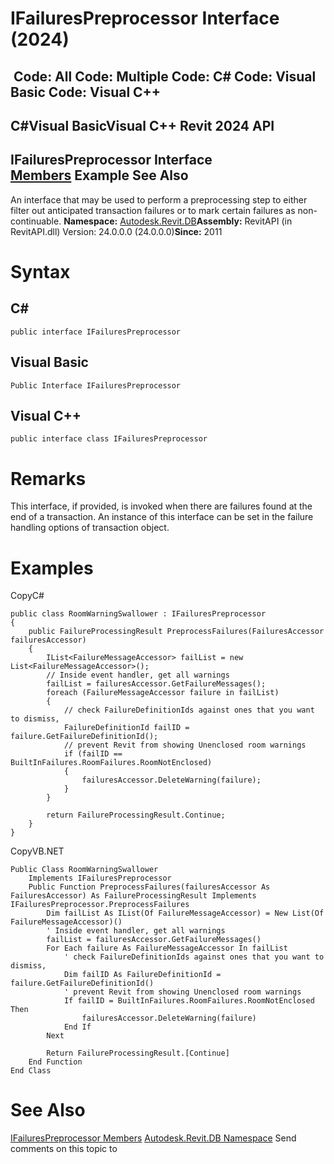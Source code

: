 # IFailuresPreprocessor Interface (2024)

﻿
 Code: All Code: Multiple Code: C# Code: Visual Basic Code: Visual C++   
---  
C#Visual BasicVisual C++
Revit 2024 API  
---  
IFailuresPreprocessor Interface  
[Members](ebcf68ee-d067-3fd5-459b-9202107ac36d.md "IFailuresPreprocessor Members") Example See Also  
---  
An interface that may be used to perform a preprocessing step to either filter out anticipated transaction failures or to mark certain failures as non-continuable. 
**Namespace:** [Autodesk.Revit.DB](87546ba7-461b-c646-cbb1-2cb8f5bff8b2.md "Autodesk.Revit.DB Namespace")**Assembly:** RevitAPI (in RevitAPI.dll) Version: 24.0.0.0 (24.0.0.0)**Since:** 2011 
# Syntax
C#  
---  
```text
public interface IFailuresPreprocessor
```
  
Visual Basic  
---  
```text
Public Interface IFailuresPreprocessor
```
  
Visual C++  
---  
```text
public interface class IFailuresPreprocessor
```
  
# Remarks
This interface, if provided, is invoked when there are failures found at the end of a transaction. An instance of this interface can be set in the failure handling options of transaction object. 
# Examples
CopyC#
```text
public class RoomWarningSwallower : IFailuresPreprocessor
{
    public FailureProcessingResult PreprocessFailures(FailuresAccessor failuresAccessor)
    {
        IList<FailureMessageAccessor> failList = new List<FailureMessageAccessor>();
        // Inside event handler, get all warnings
        failList = failuresAccessor.GetFailureMessages(); 
        foreach (FailureMessageAccessor failure in failList)
        { 
            // check FailureDefinitionIds against ones that you want to dismiss, 
            FailureDefinitionId failID = failure.GetFailureDefinitionId();
            // prevent Revit from showing Unenclosed room warnings
            if (failID == BuiltInFailures.RoomFailures.RoomNotEnclosed)
            {
                failuresAccessor.DeleteWarning(failure);
            }
        }

        return FailureProcessingResult.Continue;
    }
}
```

CopyVB.NET
```text
Public Class RoomWarningSwallower
    Implements IFailuresPreprocessor
    Public Function PreprocessFailures(failuresAccessor As FailuresAccessor) As FailureProcessingResult Implements IFailuresPreprocessor.PreprocessFailures
        Dim failList As IList(Of FailureMessageAccessor) = New List(Of FailureMessageAccessor)()
        ' Inside event handler, get all warnings
        failList = failuresAccessor.GetFailureMessages()
        For Each failure As FailureMessageAccessor In failList
            ' check FailureDefinitionIds against ones that you want to dismiss, 
            Dim failID As FailureDefinitionId = failure.GetFailureDefinitionId()
            ' prevent Revit from showing Unenclosed room warnings
            If failID = BuiltInFailures.RoomFailures.RoomNotEnclosed Then
                failuresAccessor.DeleteWarning(failure)
            End If
        Next

        Return FailureProcessingResult.[Continue]
    End Function
End Class
```

# See Also
[IFailuresPreprocessor Members](ebcf68ee-d067-3fd5-459b-9202107ac36d.md "IFailuresPreprocessor Members")
[Autodesk.Revit.DB Namespace](87546ba7-461b-c646-cbb1-2cb8f5bff8b2.md "Autodesk.Revit.DB Namespace")
Send comments on this topic to 